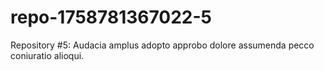 # repo-1758781367022-5
Repository #5: Audacia amplus adopto approbo dolore assumenda pecco coniuratio alioqui.
